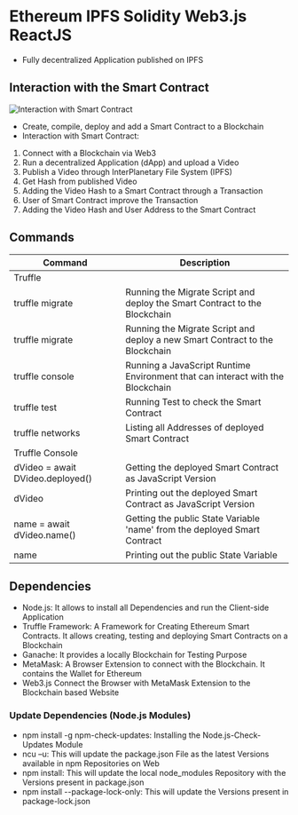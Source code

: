 # Ethereum IPFS Solidity Web3.js ReactJS

* Fully decentralized Application published on IPFS

## Interaction with the Smart Contract

![Interaction with Smart Contract](https://user-images.githubusercontent.com/29623199/121769335-4c76ff80-cb63-11eb-91fa-26f0f05f32ef.JPG)

* Create, compile, deploy and add a Smart Contract to a Blockchain
* Interaction with Smart Contract:

1) Connect with a Blockchain via Web3
1) Run a decentralized Application (dApp) and upload a Video
1) Publish a Video through InterPlanetary File System (IPFS)
1) Get Hash from published Video
1) Adding the Video Hash to a Smart Contract through a Transaction
1) User of Smart Contract improve the Transaction
1) Adding the Video Hash and User Address to the Smart Contract

## Commands

| Command | Description |
| --- | --- |
| Truffle | |
| truffle migrate | Running the Migrate Script and deploy the Smart Contract to the Blockchain |
| truffle migrate | Running the Migrate Script and deploy a new Smart Contract to the Blockchain |
| truffle console | Running a JavaScript Runtime Environment that can interact with the Blockchain |
| truffle test | Running Test to check the Smart Contract |
| truffle networks | Listing all Addresses of deployed Smart Contract |
| Truffle Console | |
| dVideo = await DVideo.deployed() | Getting the deployed Smart Contract as JavaScript Version |
| dVideo | Printing out the deployed Smart Contract as JavaScript Version |
| name = await dVideo.name() | Getting the public State Variable 'name' from the deployed Smart Contract |
| name | Printing out the public State Variable |

## Dependencies

* Node.js: It allows to install all Dependencies and run the Client-side Application
* Truffle Framework: A Framework for Creating Ethereum Smart Contracts. It allows creating, testing and deploying Smart
  Contracts on a Blockchain
* Ganache: It provides a locally Blockchain for Testing Purpose
* MetaMask: A Browser Extension to connect with the Blockchain. It contains the Wallet for Ethereum
* Web3.js Connect the Browser with MetaMask Extension to the Blockchain based Website

### Update Dependencies (Node.js Modules)

* npm install -g npm-check-updates: Installing the Node.js-Check-Updates Module
* ncu –u: This will update the package.json File as the latest Versions available in npm Repositories on Web
* npm install: This will update the local node_modules Repository with the Versions present in package.json
* npm install --package-lock-only: This will update the Versions present in package-lock.json